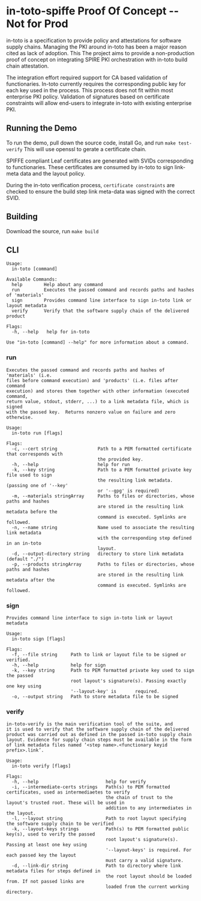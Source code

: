 # in-toto-spiffe Proof Of Concept -- Not for Prod

in-toto is a specification to provide policy and attestations for software supply chains.
Managing the PKI around in-toto has been a major reason cited as lack of adoption.  This
The project aims to provide a non-production proof of concept on integrating SPIRE PKI orchestration
with in-toto build chain attestation.

The integration effort required support for CA based validation of functionaries.  In-toto currently
requires the corresponding public key for each key used in the process.  This process does not
fit within most enterprise PKI policy.  Validation of signatures based on certificate constraints
will allow end-users to integrate in-toto with existing enterprise PKI.

## Running the Demo

To run the demo, pull down the source code, install Go, and run `make test-verify`
This will use openssl to gerate a certificate chain.

SPIFFE compliant Leaf certificates are generated with SVIDs corresponding to functionaries.  These certificates are consumed
by in-toto to sign link-meta data and the layout policy.

During the in-toto verification process, `certificate constraints` are checked to ensure
the build step link meta-data was signed with the correct SVID.


## Building

Download the source, run `make build`

## CLI

```
Usage:
  in-toto [command]

Available Commands:
  help        Help about any command
  run         Executes the passed command and records paths and hashes of 'materials'
  sign        Provides command line interface to sign in-toto link or layout metadata
  verify      Verify that the software supply chain of the delivered product

Flags:
  -h, --help   help for in-toto

Use "in-toto [command] --help" for more information about a command.
```

### run
```
Executes the passed command and records paths and hashes of 'materials' (i.e.
files before command execution) and 'products' (i.e. files after command
execution) and stores them together with other information (executed command,
return value, stdout, stderr, ...) to a link metadata file, which is signed
with the passed key.  Returns nonzero value on failure and zero otherwise.

Usage:
  in-toto run [flags]

Flags:
  -c, --cert string               Path to a PEM formatted certificate that corresponds with
                                  the provided key.
  -h, --help                      help for run
  -k, --key string                Path to a PEM formatted private key file used to sign
                                  the resulting link metadata. (passing one of '--key'
                                  or '--gpg' is required)
  -m, --materials stringArray     Paths to files or directories, whose paths and hashes
                                  are stored in the resulting link metadata before the
                                  command is executed. Symlinks are followed.
  -n, --name string               Name used to associate the resulting link metadata
                                  with the corresponding step defined in an in-toto
                                  layout.
  -d, --output-directory string   directory to store link metadata (default "./")
  -p, --products stringArray      Paths to files or directories, whose paths and hashes
                                  are stored in the resulting link metadata after the
                                  command is executed. Symlinks are followed.
```
### sign
```
Provides command line interface to sign in-toto link or layout metadata

Usage:
  in-toto sign [flags]

Flags:
  -f, --file string     Path to link or layout file to be signed or verified.
  -h, --help            help for sign
  -k, --key string      Path to PEM formatted private key used to sign the passed
                        root layout's signature(s). Passing exactly one key using
                        '--layout-key' is       required.
  -o, --output string   Path to store metadata file to be signed
```
### verify
```
in-toto-verify is the main verification tool of the suite, and
it is used to verify that the software supply chain of the delivered
product was carried out as defined in the passed in-toto supply chain
layout. Evidence for supply chain steps must be available in the form
of link metadata files named ‘<step name>.<functionary keyid prefix>.link’.

Usage:
  in-toto verify [flags]

Flags:
  -h, --help                         help for verify
  -i, --intermediate-certs strings   Path(s) to PEM formatted certificates, used as intermediaetes to verify
                                     the chain of trust to the layout's trusted root. These will be used in
                                     addition to any intermediates in the layout.
  -l, --layout string                Path to root layout specifying the software supply chain to be verified
  -k, --layout-keys strings          Path(s) to PEM formatted public key(s), used to verify the passed
                                     root layout's signature(s). Passing at least one key using
                                     '--layout-keys' is required. For each passed key the layout
                                     must carry a valid signature.
  -d, --link-dir string              Path to directory where link metadata files for steps defined in
                                     the root layout should be loaded from. If not passed links are
                                     loaded from the current working directory.
 ```
